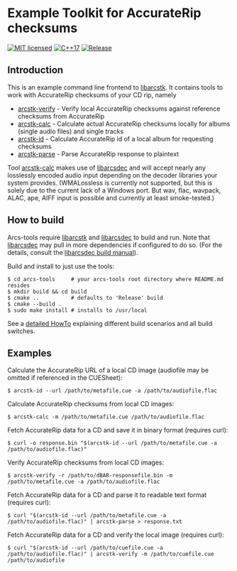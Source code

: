 # Example Toolkit for AccurateRip checksums

[![MIT licensed](https://img.shields.io/badge/license-MIT-blue.svg)](./LICENSE)
[![C++17](https://img.shields.io/badge/C++-17-darkblue.svg)](./API.md)
[![Release](https://img.shields.io/github/v/release/crf8472/arcs-tools?display_name=tag&include_prereleases)](https://github.com/crf8472/arcs-tools/releases)


## Introduction

This is an example command line frontend to [libarcstk][1]. It contains tools to
work with AccurateRip checksums of your CD rip, namely

- [arcstk-verify](./doc/texts/README.arcstk-verify.md) - Verify local
  AccurateRip checksums against reference checksums from AccurateRip
- [arcstk-calc](./doc/texts/README.arcstk-calc.md) - Calculate actual
  AccurateRip checksums locally for albums (single audio files) and single
  tracks
- [arcstk-id](./doc/texts/README.arcstk-id.md) - Calculate AccurateRip id
  of a local album for requesting checksums
- [arcstk-parse](./doc/texts/README.arcstk-parse.md) - Parse AccurateRip
  response to plaintext

Tool [arcstk-calc](./doc/texts/README.arcstk-calc.md) makes use of
[libarcsdec][2] and will accept nearly any losslessly encoded audio input
depending on the decoder libraries your system provides. (WMALossless is
currently not supported, but this is solely due to the current lack of a Windows
port. But wav, flac, wavpack, ALAC, ape, AIFF input is possible and currently at
least smoke-tested.)


## How to build

Arcs-tools require [libarcstk][1] and [libarcsdec][2] to build and run. Note
that [libarcsdec][2] may pull in more dependencies if configured to do so.
(For the details, consult the [libarcsdec build manual][3]).

Build and install to just use the tools:

	$ cd arcs-tools     # your arcs-tools root directory where README.md resides
	$ mkdir build && cd build
	$ cmake ..          # defaults to 'Release' build
	$ cmake --build .
	$ sudo make install # installs to /usr/local

See a [detailed HowTo](BUILD.md) explaining different build scenarios and all
build switches.


## Examples

Calculate the AccurateRip URL of a local CD image (audiofile may be omitted if
referenced in the CUESheet):
```console
$ arcstk-id --url /path/to/metafile.cue -a /path/to/audiofile.flac
```
Calculate AccurateRip checksums from local CD images:
```console
$ arcstk-calc -m /path/to/metafile.cue /path/to/audiofile.flac
```
Fetch AccurateRip data for a CD and save it in binary format (requires curl):
```console
$ curl -o response.bin "$(arcstk-id --url /path/to/metafile.cue -a /path/to/audiofile.flac)"
```
Verify AccurateRip checksums from local CD images:
```console
$ arcstk-verify -r /path/to/dBAR-responsefile.bin -m /path/to/metafile.cue -a /path/to/audiofile.flac
```
Fetch AccurateRip data for a CD and parse it to readable text format (requires
curl):
```console
$ curl "$(arcstk-id --url /path/to/metafile.cue -a /path/to/audiofile.flac)" | arcstk-parse > response.txt
```
Fetch AccurateRip data for a CD and verify the local image (requires curl):
```console
$ curl "$(arcstk-id --url /path/to/cuefile.cue -a /path/to/audiofile.flac)" | arcstk-verify -m /path/to/cuefile.cue /path/to/audiofile
```

[1]: https://github.com/crf8472/libarcstk
[2]: https://github.com/crf8472/libarcsdec
[3]: https://github.com/crf8472/libarcsdec/BUILD.md


